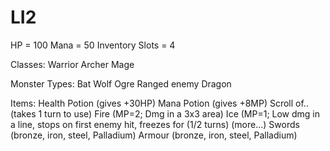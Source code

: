 # LI2

HP = 100
Mana = 50
Inventory Slots = 4

Classes:
	Warrior
	Archer
	Mage

Monster Types:
	Bat
	Wolf
	Ogre
	Ranged enemy
	Dragon

Items:
	Health Potion (gives +30HP)
	Mana Potion (gives +8MP)
	Scroll of.. (takes 1 turn to use)
		Fire (MP=2; Dmg in a 3x3 area)
		Ice (MP=1; Low dmg in a line, stops on first enemy hit, freezes for (1/2 turns)
		(more...)
	Swords (bronze, iron, steel, Palladium)
	Armour (bronze, iron, steel, Palladium)
